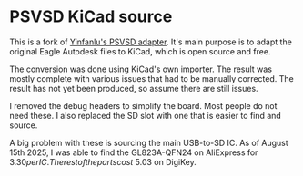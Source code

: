 # PSVSD KiCad source

This is a fork of [Yinfanlu's PSVSD adapter](https://github.com/yifanlu/psvsd/). It's main purpose is to adapt the original Eagle Autodesk files to KiCad, which is open source and free. 

The conversion was done using KiCad's own importer. The result was mostly complete with various issues that had to be manually corrected. The result has not yet been produced, so assume there are still issues.

I removed the debug headers to simplify the board. Most people do not need these. I also replaced the SD slot with one that is easier to find and source.

A big problem with these is sourcing the main USB-to-SD IC. As of August 15th 2025, I was able to find the GL823A-QFN24 on AliExpress for $3.30 per IC. The rest of the parts cost ~$5.03 on DigiKey.
